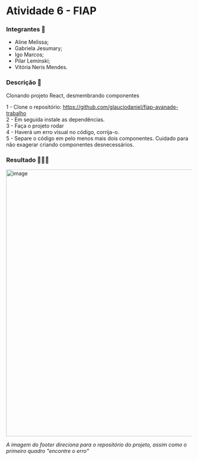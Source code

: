 # Atividade 6 - FIAP

### Integrantes 👥
- Aline Melissa;
- Gabriela Jesumary;
- Igo Marcos;
- Pilar Leminski;
- Vitória Neris Mendes.

### Descrição 🧾

Clonando projeto React, desmembrando componentes

1 - Clone o repositório: https://github.com/glauciodaniel/fiap-avanade-trabalho <br>
2 - Em seguida instale as dependências.<br>
3 - Faça o projeto rodar<br>
4 - Haverá um erro visual no código, corrija-o.<br>
5 - Separe o código em pelo menos mais dois componentes. Cuidado para não exagerar criando componentes desnecessários.<br>

### Resultado 👩🏻‍💻

<img width="723" alt="image" src="https://user-images.githubusercontent.com/100864157/197217288-e1a3b324-f561-40e8-818e-7e704aa189e7.png">

<i>A imagem do footer direciona para o repositório do projeto, assim como o primeiro quadro "encontre o erro"</i>
